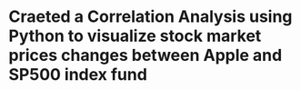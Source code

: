 # Craeted a Correlation Analysis using Python to visualize stock market prices changes between Apple and SP500 index fund
